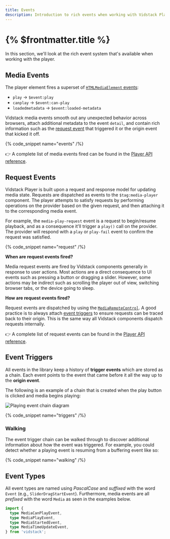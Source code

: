 ```yaml
---
title: Events
description: Introduction to rich events when working with Vidstack Player.
---
```


# {% $frontmatter.title %}

In this section, we'll look at the rich event system that's available when working with the player.

## Media Events

The player element fires a superset of [`HTMLMediaElement` events](https://developer.mozilla.org/en-US/docs/Web/API/HTMLMediaElement#events):

- `play` -> `$event:play`
- `canplay` -> `$event:can-play`
- `loadedmetadata` -> `$event:loaded-metadata`

Vidstack media events smooth out any unexpected behavior across browsers, attach additional
metadata to the event `detail`, and contain rich information such as the [request event](#request-events)
that triggered it or the origin event that kicked it off.

{% code_snippet name="events" /%}

👉 A complete list of media events fired can be found in the [Player API reference](/docs/player/components/layout/player/api#events).

## Request Events

Vidstack Player is built upon a request and response model for updating media state. Requests
are dispatched as events to the `$tag:media-player` component. The player attempts to satisfy
requests by performing operations on the provider based on the given request, and then attaching it
to the corresponding media event.

For example, the `media-play-request` event is a request to begin/resume playback, and as a
consequence it'll trigger a `play()` call on the provider. The provider will respond with a
`play` or `play-fail` event to confirm the request was satisfied.

{% code_snippet name="request" /%}

**When are request events fired?**

Media request events are fired by Vidstack components generally in response to user actions.
Most actions are a direct consequence to UI events such as pressing a button or dragging a
slider. However, some actions may be indirect such as scrolling the player out of view, switching
browser tabs, or the device going to sleep.

**How are request events fired?**

Request events are dispatched by using the
[`MediaRemoteControl`](/docs/player/core-concepts/state-management#updating). A good practice is
to always attach [event triggers](#event-triggers) to ensure requests can be traced back to
their origin. This is the same way all Vidstack components dispatch requests internally.

👉 A complete list of request events can be found in the [Player API reference](/docs/player/components/layout/player/api#events).

## Event Triggers

All events in the library keep a history of **trigger events** which are stored as a
chain. Each event points to the event that came before it all the way up to the **origin event**.

The following is an example of a chain that is created when the play button is clicked and
media begins playing:

![Playing event chain diagram]($lib/img/event-chain.png)

{% code_snippet name="triggers" /%}

### Walking

The event trigger chain can be walked through to discover additional information about how the event
was triggered. For example, you could detect whether a playing event is resuming from a buffering
event like so:

{% code_snippet name="walking" /%}

## Event Types

All event types are named using _PascalCase_ and _suffixed_ with the word `Event`
(e.g., `SliderDragStartEvent`). Furthermore, media events are all _prefixed_ with the word `Media` as
seen in the examples below.

```ts {% copy=true %}
import {
  type MediaCanPlayEvent,
  type MediaPlayEvent,
  type MediaStartedEvent,
  type MediaTimeUpdateEvent,
} from 'vidstack';
```

